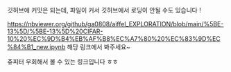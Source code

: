 깃허브에 커밋은 되는데, 
파일이 커서 깃허브에서 로딩이 안될 수도 있습니다 !

https://nbviewer.org/github/ga0808/aiffel_EXPLORATION/blob/main/%5BE-13%5D/%5BE-13%5D%20CIFAR-10%20%EC%9D%B4%EB%AF%B8%EC%A7%80%20%EC%83%9D%EC%84%B1_new.ipynb
해당 링크에서 봐주세요~

쥬피터 우회해서 볼 수 있는 링크입니다 ㅎㅎ
